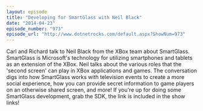 ```yaml
---
layout: episode
title: "Developing for SmartGlass with Neil Black"
date: "2014-04-23"
episode_number: "973"
episode_url: "http://www.dotnetrocks.com/default.aspx?ShowNum=973"
---
```


Carl and Richard talk to Neil Black from the XBox team about SmartGlass. SmartGlass is Microsoft's technology for utilizing smartphones and tablets as an extension of the XBox. Neil talks about the various roles that the 'second screen' can play in XBox applications and games. The conversation digs into how SmartGlass works with television events to create a more social experience, how you can provide secret information to game players on an otherwise shared screen, and more! If you're up for doing some SmartGlass development, grab the SDK, the link is included in the show links!
